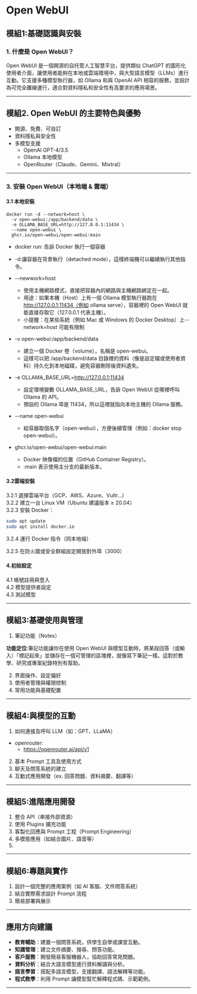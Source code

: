 


# Open WebUI
## 模組1:基礎認識與安裝

### 1. 什麼是 Open WebUI？
Open WebUI 是一個開源的自托管人工智慧平台，提供類似 ChatGPT 的圖形化使用者介面，讓使用者能夠在本地或雲端環境中，與大型語言模型（LLMs）進行互動。它支援多種模型執行器，如 Ollama 和與 OpenAI API 相容的服務，並設計為可完全離線運行，適合對資料隱私和安全性有高要求的應用場景。

---

## 模組2. Open WebUI 的主要特色與優勢
- 開源、免費、可自訂
-  資料隱私與安全性
-  多模型支援
	-  OpenAI GPT-4/3.5
	-  Ollama 本地模型
	-  OpenRouter（Claude、Gemini、Mixtral）

---

### 3. 安裝 Open WebUI（本地端 & 雲端）
#### 3.1 本地安裝

```bash
docker run -d --network=host \
  -v open-webui:/app/backend/data \
  -e OLLAMA_BASE_URL=http://127.0.0.1:11434 \
  --name open-webui \
  ghcr.io/open-webui/open-webui:main
```

- docker run: 告訴 Docker 執行一個容器
- -d:讓容器在背景執行（detached mode），這樣終端機可以繼續執行其他指令。
- --newwork=host
	- 使用主機網路模式，直接把容器內的網路與主機網路綁定在一起。
	- 用途：如果本機（Host）上有一個 Ollama 模型執行器跑在 http://127.0.0.1:11434（例如 ollama serve），容器裡的 Open WebUI 就能直接存取它（127.0.0.1 代表主機）。
	- 小提醒：在某些系統（例如 Mac 或 Windows 的 Docker Desktop）上--network=host 可能有限制
- -v open-webui:/app/backend/data
	- 建立一個 Docker 卷（volume），名稱是 open-webui。
	- 這樣可以把 /app/backend/data 目錄裡的資料（像是設定檔或使用者資料）持久化到本地磁碟，避免容器刪除後資料遺失。

- -e OLLAMA_BASE_URL=http://127.0.0.1:11434
	-  設定環境變數 OLLAMA_BASE_URL，告訴 Open WebUI 從哪裡呼叫 Ollama 的 API。
	-  預設的 Ollama 埠是 11434，所以這裡就指向本地主機的 Ollama 服務。
- --name open-webui
	- 給容器取個名字（open-webui），方便後續管理（例如：docker stop open-webui）。
- ghcr.io/open-webui/open-webui:main
	- Docker 映像檔的位置（GitHub Container Registry）。
	- :main 表示使用主分支的最新版本。

#### 3.2雲端安裝
3.2.1 選擇雲端平台（GCP、AWS、Azure、Vultr…）  
3.2.2 建立一台 Linux VM（Ubuntu 建議版本 ≥ 20.04）  
3.2.3 安裝 Docker：  

```bash
sudo apt update
sudo apt install docker.io
```

3.2.4 運行 Docker 指令（同本地端）

3.2.5 在防火牆或安全群組設定開放對外埠（3000）



#### 4.初始設定
4.1 帳號註冊與登入  
4.2 模型提供者設定  
4.3 測試模型  

---

## 模組3:基礎使用與管理

1. 筆記功能（Notes）

**功能定位**:筆記功能讓你在使用 Open WebUI 與模型互動時，將某段回答（或輸入）「標記起來」並儲存在一個可管理的區塊裡，就像寫下筆記一樣。這對於教學、研究或專案紀錄特別有幫助。

2. 界面操作、設定偏好
3. 使用者管理與權限控制
4. 常用功能與基礎配置

---

## 模組4:與模型的互動

1. 如何連接及呼叫 LLM（如：GPT、LLaMA）
- openrouter:
	- https://openrouter.ai/api/v1
2. 基本 Prompt 工具及使用方式
3. 聊天及問答系統的建立
4. 互動式應用開發（ex. 回答問題、資料摘要、翻譯等）

---

## 模組5:進階應用開發

1. 整合 API（串接外部資源）
2. 使用 Plugins 擴充功能
3. 客製化回應與 Prompt 工程（Prompt Engineering）
4. 多模態應用（如結合圖片、語音等）
5. 
---
## 模組6:專題與實作

1. 設計一個完整的應用案例（如 AI 客服、文件問答系統）
2. 結合實際需求設計 Prompt 流程
3. 簡易部署與展示

---


## **應用方向建議**

- **教育輔助**：建置一個問答系統，供學生自學或課堂互動。
- **知識管理**：建立文件摘要、搜尋、問答功能。
- **客戶服務**：開發簡易客服機器人，協助回答常見問題。
- **資料分析**：結合大語言模型進行資料解讀與分析。
- **語言學習**：搭配多語言模型，支援翻譯、語法解釋等功能。
- **程式教學**：利用 Prompt 讓模型幫忙解釋程式碼、示範範例。

---
